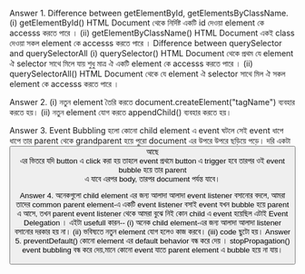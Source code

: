 Answer 1. Difference between getElementById, getElementsByClassName.
          (i) getElementById() HTML Document থেকে নির্দিষ্ট একটি id দেওয়া element কে accesss করতে পারে ।
          (ii) getElementByClassName() HTML Document একই class দেওয়া সকল element কে accesss করতে পারে ।
          Difference between querySelector and querySelectorAll
          (i) querySelector() HTML Document থেকে প্রথম যে element ঐ selector সাথে মিলে যায় শুধু মাত্র ঐ একটি element কে accesss করতে পারে ।
          (ii) querySelectorAll() HTML Document থেকে যে element ঐ selector সাথে মিল ঐ সকল element কে accesss করতে পারে ।

          
Answer 2. (i) নতুন element তৈরি করতে document.createElement("tagName") ব্যবহার করতে হয়।
          (ii) নতুন element যোগ করতে appendChild() ব্যবহার করতে হয়।

          
Answer 3. Event Bubbling হলো কোনো child element এ event ঘটলে সেই event ধাপে ধাপে তার parent থেকে grandparent হয়ে পুরো document এর উপরে উপরে ছড়িয়ে পড়ে।
        দরি একটা <button> আছে <div> এর ভিতরে যদি  button এ click করা হয় তাহলে event প্রথমে button এ trigger হবে তারপর ওই event bubble হয়ে তার parent <div> এ যাবে এরপর body, তারপর document পর্যন্ত যাবে।

Answer 4.  অনেকগুলো child element এর জন্য আলাদা আলাদা event listener বসানোর বদলে, আমরা তাদের common parent element-এ একটি event listener বসাই event যখন bubble হয়ে parent এ আসে,
           তখন parent event listener থেকে আমরা বুঝে নিই কোন child এ event হয়েছিল এটাই Event Delegation । 
           এইটা usefull কারন--
           (i) অনেক child element-এর জন্য আলাদা আলাদা listener বসানোর দরকার হয় না।
           (ii) ভবিষ্যতে নতুন element যোগ হলেও কাজ করবে।
           (iii) code ছুটো হয়।
Answer 5. preventDefault() কোনো element এর default behavior বন্ধ করে দেয় ।
          stopPropagation() event bubbling বন্ধ করে দেয়,মানে কোনো event যাতে parent element এ bubble হয়ে না যায়।

